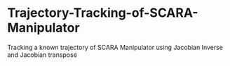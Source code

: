 # Trajectory-Tracking-of-SCARA-Manipulator
Tracking a known trajectory of SCARA Manipulator using Jacobian Inverse and Jacobian transpose
